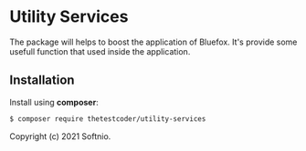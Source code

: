 # Utility Services

 The package will helps to boost the application of Bluefox. It's provide some usefull function that used inside the 
 application.

 ## Installation

 Install using **composer**:

 ```bash
 $ composer require thetestcoder/utility-services
 ```

 Copyright (c) 2021 Softnio. 